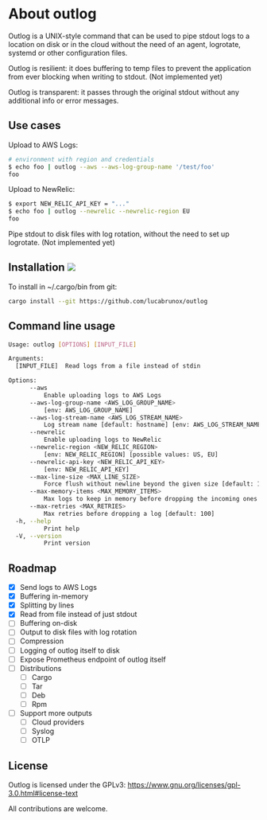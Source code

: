 # About outlog 

Outlog is a UNIX-style command that can be used to pipe stdout logs to a location on disk or in the cloud without the need of an agent, logrotate, systemd or other configuration files.

Outlog is resilient: it does buffering to temp files to prevent the application from ever blocking when writing to stdout. (Not implemented yet)

Outlog is transparent: it passes through the original stdout without any additional info or error messages.

## Use cases

Upload to AWS Logs:

```bash
# environment with region and credentials
$ echo foo | outlog --aws --aws-log-group-name '/test/foo'
foo
```

Upload to NewRelic:

```bash
$ export NEW_RELIC_API_KEY = "..."
$ echo foo | outlog --newrelic --newrelic-region EU
foo
```

Pipe stdout to disk files with log rotation, without the need to set up logrotate. (Not implemented yet)

## Installation ![](https://github.com/lucabrunox/outlog/actions/workflows/ci.yml/badge.svg)

To install in ~/.cargo/bin from git:

```bash
cargo install --git https://github.com/lucabrunox/outlog
```

## Command line usage

```bash
Usage: outlog [OPTIONS] [INPUT_FILE]

Arguments:
  [INPUT_FILE]  Read logs from a file instead of stdin

Options:
      --aws
          Enable uploading logs to AWS Logs
      --aws-log-group-name <AWS_LOG_GROUP_NAME>
          [env: AWS_LOG_GROUP_NAME]
      --aws-log-stream-name <AWS_LOG_STREAM_NAME>
          Log stream name [default: hostname] [env: AWS_LOG_STREAM_NAME]
      --newrelic
          Enable uploading logs to NewRelic
      --newrelic-region <NEW_RELIC_REGION>
          [env: NEW_RELIC_REGION] [possible values: US, EU]
      --newrelic-api-key <NEW_RELIC_API_KEY>
          [env: NEW_RELIC_API_KEY]
      --max-line-size <MAX_LINE_SIZE>
          Force flush without newline beyond the given size [default: 1000000]
      --max-memory-items <MAX_MEMORY_ITEMS>
          Max logs to keep in memory before dropping the incoming ones [default: 1000]
      --max-retries <MAX_RETRIES>
          Max retries before dropping a log [default: 100]
  -h, --help
          Print help
  -V, --version
          Print version
```

## Roadmap

- [X] Send logs to AWS Logs
- [X] Buffering in-memory
- [X] Splitting by lines
- [X] Read from file instead of just stdout
- [ ] Buffering on-disk
- [ ] Output to disk files with log rotation
- [ ] Compression
- [ ] Logging of outlog itself to disk
- [ ] Expose Prometheus endpoint of outlog itself
- [ ] Distributions
  - [ ] Cargo
  - [ ] Tar
  - [ ] Deb
  - [ ] Rpm
- [ ] Support more outputs
  - [ ] Cloud providers
  - [ ] Syslog
  - [ ] OTLP

## License

Outlog is licensed under the GPLv3: https://www.gnu.org/licenses/gpl-3.0.html#license-text

All contributions are welcome.
